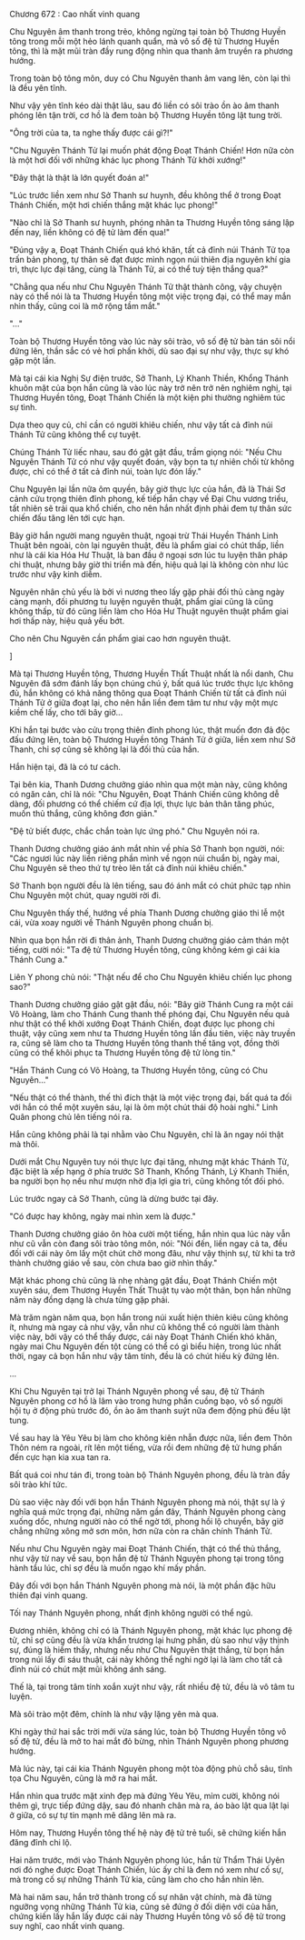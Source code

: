 




Chương 672 : Cao nhất vinh quang


Chu Nguyên âm thanh trong trẻo, không ngừng tại toàn bộ Thương Huyền tông trong mỗi một hẻo lánh quanh quẩn, mà vô số đệ tử Thương Huyền tông, thì là mặt mũi tràn đầy rung động nhìn qua thanh âm truyền ra phương hướng.

Trong toàn bộ tông môn, duy có Chu Nguyên thanh âm vang lên, còn lại thì là đều yên tĩnh.

Như vậy yên tĩnh kéo dài thật lâu, sau đó liền có sôi trào ồn ào âm thanh phóng lên tận trời, cơ hồ là đem toàn bộ Thương Huyền tông lật tung trời.

"Ông trời của ta, ta nghe thấy được cái gì?!"

"Chu Nguyên Thánh Tử lại muốn phát động Đoạt Thánh Chiến! Hơn nữa còn là một hơi đối với những khác lục phong Thánh Tử khởi xướng!"

"Đây thật là thật là lớn quyết đoán a!"

"Lúc trước liền xem như Sở Thanh sư huynh, đều không thể ở trong Đoạt Thánh Chiến, một hơi chiến thắng mặt khác lục phong!"

"Nào chỉ là Sở Thanh sư huynh, phóng nhãn ta Thương Huyền tông sáng lập đến nay, liền không có đệ tử làm đến qua!"

"Đúng vậy a, Đoạt Thánh Chiến quá khó khăn, tất cả đỉnh núi Thánh Tử tọa trấn bản phong, tự thân sẽ đạt được mình ngọn núi thiên địa nguyên khí gia trì, thực lực đại tăng, cùng là Thánh Tử, ai có thể tuỳ tiện thắng qua?"

"Chẳng qua nếu như Chu Nguyên Thánh Tử thật thành công, vậy chuyện này có thể nói là ta Thương Huyền tông một việc trọng đại, có thể may mắn nhìn thấy, cũng coi là mở rộng tầm mắt."

"..."

Toàn bộ Thương Huyền tông vào lúc này sôi trào, vô số đệ tử bàn tán sôi nổi đứng lên, thần sắc có vẻ hơi phấn khởi, dù sao đại sự như vậy, thực sự khó gặp một lần.

Mà tại cái kia Nghị Sự điện trước, Sở Thanh, Lý Khanh Thiền, Khổng Thánh khuôn mặt của bọn hắn cũng là vào lúc này trở nên trở nên nghiêm nghị, tại Thương Huyền tông, Đoạt Thánh Chiến là một kiện phi thường nghiêm túc sự tình.

Dựa theo quy củ, chỉ cần có người khiêu chiến, như vậy tất cả đỉnh núi Thánh Tử cũng không thể cự tuyệt.

Chúng Thánh Tử liếc nhau, sau đó gật gật đầu, trầm giọng nói: "Nếu Chu Nguyên Thánh Tử có như vậy quyết đoán, vậy bọn ta tự nhiên chối từ không được, chỉ có thể ở tất cả đỉnh núi, toàn lực đón lấy."

Chu Nguyên lại lần nữa ôm quyền, bây giờ thực lực của hắn, đã là Thái Sơ cảnh cửu trọng thiên đỉnh phong, kế tiếp hắn chạy về Đại Chu vương triều, tất nhiên sẽ trải qua khổ chiến, cho nên hắn nhất định phải đem tự thân sức chiến đấu tăng lên tới cực hạn.

Bây giờ hắn người mang nguyên thuật, ngoại trừ Thái Huyền Thánh Linh Thuật bên ngoài, còn lại nguyên thuật, đều là phẩm giai có chút thấp, liền như là cái kia Hóa Hư Thuật, là ban đầu ở ngoại sơn lúc tu luyện thân pháp chi thuật, nhưng bây giờ thi triển mà đến, hiệu quả lại là không còn như lúc trước như vậy kinh diễm.

Nguyên nhân chủ yếu là bởi vì nương theo lấy gặp phải đối thủ càng ngày càng mạnh, đối phương tu luyện nguyên thuật, phẩm giai cũng là cũng không thấp, từ đó cũng liền làm cho Hóa Hư Thuật nguyên thuật phẩm giai hơi thấp này, hiệu quả yếu bớt.

Cho nên Chu Nguyên cần phẩm giai cao hơn nguyên thuật.

]

Mà tại Thương Huyền tông, Thương Huyền Thất Thuật nhất là nổi danh, Chu Nguyên đã sớm đánh lấy bọn chúng chú ý, bất quá lúc trước thực lực không đủ, hắn không có khả năng thông qua Đoạt Thánh Chiến từ tất cả đỉnh núi Thánh Tử ở giữa đoạt lại, cho nên hắn liền đem tâm tư như vậy một mực kiềm chế lấy, cho tới bây giờ...

Khi hắn tại bước vào cửu trọng thiên đỉnh phong lúc, thật muốn đơn đả độc đấu đứng lên, toàn bộ Thương Huyền tông Thánh Tử ở giữa, liền xem như Sở Thanh, chỉ sợ cũng sẽ không lại là đối thủ của hắn.

Hắn hiện tại, đã là có tư cách.

Tại bên kia, Thanh Dương chưởng giáo nhìn qua một màn này, cũng không có ngăn cản, chỉ là nói: "Chu Nguyên, Đoạt Thánh Chiến cũng không dễ dàng, đối phương có thể chiếm cứ địa lợi, thực lực bản thân tăng phúc, muốn thủ thắng, cũng không đơn giản."

"Đệ tử biết được, chắc chắn toàn lực ứng phó." Chu Nguyên nói ra.

Thanh Dương chưởng giáo ánh mắt nhìn về phía Sở Thanh bọn người, nói: "Các ngươi lúc này liền riêng phần mình về ngọn núi chuẩn bị, ngày mai, Chu Nguyên sẽ theo thứ tự trèo lên tất cả đỉnh núi khiêu chiến."

Sở Thanh bọn người đều là lên tiếng, sau đó ánh mắt có chút phức tạp nhìn Chu Nguyên một chút, quay người rời đi.

Chu Nguyên thấy thế, hướng về phía Thanh Dương chưởng giáo thi lễ một cái, vừa xoay người về Thánh Nguyên phong chuẩn bị.

Nhìn qua bọn hắn rời đi thân ảnh, Thanh Dương chưởng giáo cảm thán một tiếng, cười nói: "Ta đệ tử Thương Huyền tông, cũng không kém gì cái kia Thánh Cung a."

Liên Y phong chủ nói: "Thật nếu để cho Chu Nguyên khiêu chiến lục phong sao?"

Thanh Dương chưởng giáo gật gật đầu, nói: "Bây giờ Thánh Cung ra một cái Võ Hoàng, làm cho Thánh Cung thanh thế phóng đại, Chu Nguyên nếu quả như thật có thể khởi xướng Đoạt Thánh Chiến, đoạt được lục phong chi thuật, vậy cũng xem như ta Thương Huyền tông lần đầu tiên, việc này truyền ra, cũng sẽ làm cho ta Thương Huyền tông thanh thế tăng vọt, đồng thời cũng có thể khôi phục ta Thương Huyền tông đệ tử lòng tin."

"Hắn Thánh Cung có Võ Hoàng, ta Thương Huyền tông, cũng có Chu Nguyên..."

"Nếu thật có thể thành, thế thì đích thật là một việc trọng đại, bất quá ta đối với hắn có thể một xuyên sáu, lại là ôm một chút thái độ hoài nghi." Linh Quân phong chủ lên tiếng nói ra.

Hắn cũng không phải là tại nhằm vào Chu Nguyên, chỉ là ăn ngay nói thật mà thôi.

Dưới mắt Chu Nguyên tuy nói thực lực đại tăng, nhưng mặt khác Thánh Tử, đặc biệt là xếp hạng ở phía trước Sở Thanh, Khổng Thánh, Lý Khanh Thiền, ba người bọn họ nếu như mượn nhờ địa lợi gia trì, cũng không tốt đối phó.

Lúc trước ngay cả Sở Thanh, cũng là dừng bước tại đây.

"Có được hay không, ngày mai nhìn xem là được."

Thanh Dương chưởng giáo ôn hòa cười một tiếng, hắn nhìn qua lúc này vẫn như cũ vẫn còn đang sôi trào tông môn, nói: "Nói đến, liền ngay cả ta, đều đối với cái này ôm lấy một chút chờ mong đâu, như vậy thịnh sự, từ khi ta trở thành chưởng giáo về sau, còn chưa bao giờ nhìn thấy."

Mặt khác phong chủ cũng là nhẹ nhàng gật đầu, Đoạt Thánh Chiến một xuyên sáu, đem Thương Huyền Thất Thuật tụ vào một thân, bọn hắn những năm này đồng dạng là chưa từng gặp phải.

Mà trăm ngàn năm qua, bọn hắn trong núi xuất hiện thiên kiêu cũng không ít, nhưng mà ngay cả như vậy, vẫn như cũ không thể có người làm thành việc này, bởi vậy có thể thấy được, cái này Đoạt Thánh Chiến khó khăn, ngày mai Chu Nguyên đến tột cùng có thể có gì biểu hiện, trong lúc nhất thời, ngay cả bọn hắn như vậy tâm tính, đều là có chút hiếu kỳ đứng lên.

...

Khi Chu Nguyên tại trở lại Thánh Nguyên phong về sau, đệ tử Thánh Nguyên phong cơ hồ là lâm vào trong hưng phấn cuồng bạo, vô số người hội tụ ở động phủ trước đó, ồn ào âm thanh suýt nữa đem động phủ đều lật tung.

Về sau hay là Yêu Yêu bị làm cho không kiên nhẫn được nữa, liền đem Thôn Thôn ném ra ngoài, rít lên một tiếng, vừa rồi đem những đệ tử hưng phấn đến cực hạn kia xua tan ra.

Bất quá coi như tán đi, trong toàn bộ Thánh Nguyên phong, đều là tràn đầy sôi trào khí tức.

Dù sao việc này đối với bọn hắn Thánh Nguyên phong mà nói, thật sự là ý nghĩa quá mức trọng đại, những năm gần đây, Thánh Nguyên phong càng xuống dốc, nhưng người nào có thể ngờ tới, phong hồi lộ chuyển, bây giờ chẳng những xông mở sơn môn, hơn nữa còn ra chân chính Thánh Tử.

Nếu như Chu Nguyên ngày mai Đoạt Thánh Chiến, thật có thể thủ thắng, như vậy từ nay về sau, bọn hắn đệ tử Thánh Nguyên phong tại trong tông hành tẩu lúc, chỉ sợ đều là muốn ngạo khí mấy phần.

Đây đối với bọn hắn Thánh Nguyên phong mà nói, là một phần đặc hữu thiên đại vinh quang.

Tối nay Thánh Nguyên phong, nhất định không người có thể ngủ.

Đương nhiên, không chỉ có là Thánh Nguyên phong, mặt khác lục phong đệ tử, chỉ sợ cũng đều là vừa khẩn trương lại hưng phấn, dù sao như vậy thịnh sự, đúng là hiếm thấy, nhưng nếu như Chu Nguyên thật thắng, từ bọn hắn trong núi lấy đi sáu thuật, cái này không thể nghi ngờ lại là làm cho tất cả đỉnh núi có chút mặt mũi không ánh sáng.

Thế là, tại trong tâm tính xoắn xuýt như vậy, rất nhiều đệ tử, đều là vô tâm tu luyện.

Mà sôi trào một đêm, chính là như vậy lặng yên mà qua.

Khi ngày thứ hai sắc trời mới vừa sáng lúc, toàn bộ Thương Huyền tông vô số đệ tử, đều là mở to hai mắt đỏ bừng, nhìn Thánh Nguyên phong phương hướng.

Mà lúc này, tại cái kia Thánh Nguyên phong một tòa động phủ chỗ sâu, tĩnh tọa Chu Nguyên, cũng là mở ra hai mắt.

Hắn nhìn qua trước mặt xinh đẹp mà đứng Yêu Yêu, mỉm cười, không nói thêm gì, trực tiếp đứng dậy, sau đó nhanh chân mà ra, áo bào lật qua lật lại ở giữa, có sự tự tin mạnh mẽ dâng lên mà ra.

Hôm nay, Thương Huyền tông thế hệ này đệ tử trẻ tuổi, sẽ chứng kiến hắn đăng đỉnh chi lộ.

Hai năm trước, mới vào Thánh Nguyên phong lúc, hắn từ Thẩm Thái Uyên nơi đó nghe được Đoạt Thánh Chiến, lúc ấy chỉ là đem nó xem như cố sự, mà trong cố sự những Thánh Tử kia, cũng làm cho cho hắn nhìn lên.

Mà hai năm sau, hắn trở thành trong cố sự nhân vật chính, mà đã từng ngưỡng vọng những Thánh Tử kia, cũng sẽ đứng ở đối diện với của hắn, chứng kiến lấy hắn lấy được cái này Thương Huyền tông vô số đệ tử trong suy nghĩ, cao nhất vinh quang.




